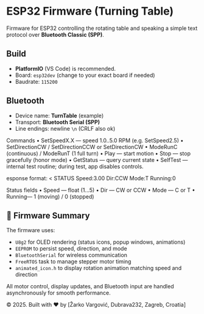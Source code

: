 # ESP32 Firmware (Turning Table)

Firmware for ESP32 controlling the rotating table and speaking a simple text protocol over **Bluetooth Classic (SPP)**.

## Build
- **PlatformIO** (VS Code) is recommended.
- Board: `esp32dev` (change to your exact board if needed)
- Baudrate: `115200`

## Bluetooth
- Device name: **TurnTable** (example)
- Transport: **Bluetooth Serial (SPP)**
- Line endings: newline `\n` (CRLF also ok)

Commands
	•	SetSpeedX.X  — speed 1.0..5.0 RPM (e.g. SetSpeed2.5)
	•	SetDirectionCW / SetDirectionCCW or SetDirectionCW
	•	ModeRunC (continuous) / ModeRunT (1 full turn)
	•	Play — start motion
	•	Stop — stop gracefully (honor mode)
	•	GetStatus — query current state
    •   SelfTest — internal test routine; during test, app disables controls.

esponse format:
< STATUS Speed:3.00 Dir:CCW Mode:T Running:0

Status fields
	•	Speed  — float (1...5)
	•	Dir    — CW or CCW
	•	Mode   — C or T
	•	Running— 1 (moving) / 0 (stopped)

## 🧠 Firmware Summary

The firmware uses:

- `U8g2` for OLED rendering (status icons, popup windows, animations)
- `EEPROM` to persist speed, direction, and mode
- `BluetoothSerial` for wireless communication
- `FreeRTOS` task to manage stepper motor timing
- `animated_icon.h` to display rotation animation matching speed and direction

All motor control, display updates, and Bluetooth input are handled asynchronously for smooth performance.

© 2025. Built with ❤️ by [Žarko Vargović, Dubrava232, Zagreb, Croatia]
